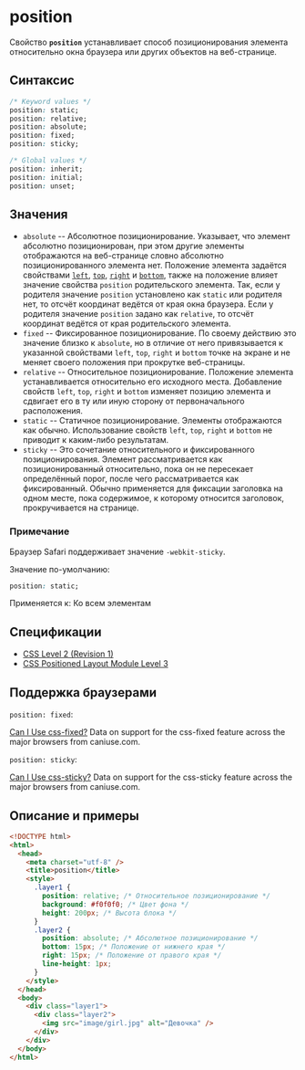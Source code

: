 # position

Свойство **`position`** устанавливает способ позиционирования элемента относительно окна браузера или других объектов на веб-странице.

## Синтаксис

```css
/* Keyword values */
position: static;
position: relative;
position: absolute;
position: fixed;
position: sticky;

/* Global values */
position: inherit;
position: initial;
position: unset;
```

## Значения

- `absolute` -- Абсолютное позиционирование. Указывает, что элемент абсолютно позиционирован, при этом другие элементы отображаются на веб-странице словно абсолютно позиционированного элемента нет. Положение элемента задаётся свойствами [`left`](left.md), [`top`](top.md), [`right`](right.md) и [`bottom`](bottom.md), также на положение влияет значение свойства `position` родительского элемента. Так, если у родителя значение `position` установлено как `static` или родителя нет, то отсчёт координат ведётся от края окна браузера. Если у родителя значение `position` задано как `relative`, то отсчёт координат ведётся от края родительского элемента.
- `fixed` -- Фиксированное позиционирование. По своему действию это значение близко к `absolute`, но в отличие от него привязывается к указанной свойствами `left`, `top`, `right` и `bottom` точке на экране и не меняет своего положения при прокрутке веб-страницы.
- `relative` -- Относительное позиционирование. Положение элемента устанавливается относительно его исходного места. Добавление свойств `left`, `top`, `right` и `bottom` изменяет позицию элемента и сдвигает его в ту или иную сторону от первоначального расположения.
- `static` -- Статичное позиционирование. Элементы отображаются как обычно. Использование свойств `left`, `top`, `right` и `bottom` не приводит к каким-либо результатам.
- `sticky` -- Это сочетание относительного и фиксированного позиционирования. Элемент рассматривается как позиционированный относительно, пока он не пересекает определённый порог, после чего рассматривается как фиксированный. Обычно применяется для фиксации заголовка на одном месте, пока содержимое, к которому относится заголовок, прокручивается на странице.

### Примечание

Браузер Safari поддерживает значение `-webkit-sticky`.

Значение по-умолчанию:

```css
position: static;
```

Применяется к: Ко всем элементам

## Спецификации

- [CSS Level 2 (Revision 1)](http://www.w3.org/TR/CSS2/visuren.html#propdef-position)
- [CSS Positioned Layout Module Level 3](http://dev.w3.org/csswg/css-position-3/#position-property)

## Поддержка браузерами

`position: fixed`:

<p class="ciu_embed" data-feature="css-fixed" data-periods="future_1,current,past_1,past_2">
  <a href="http://caniuse.com/#feat=css-fixed">Can I Use css-fixed?</a> Data on support for the css-fixed feature across the major browsers from caniuse.com.
</p>

`position: sticky`:

<p class="ciu_embed" data-feature="css-sticky" data-periods="future_1,current,past_1,past_2">
  <a href="http://caniuse.com/#feat=css-sticky">Can I Use css-sticky?</a> Data on support for the css-sticky feature across the major browsers from caniuse.com.
</p>

## Описание и примеры

````html
<!DOCTYPE html>
<html>
  <head>
    <meta charset="utf-8" />
    <title>position</title>
    <style>
      .layer1 {
        position: relative; /* Относительное позиционирование */
        background: #f0f0f0; /* Цвет фона */
        height: 200px; /* Высота блока */
      }
      .layer2 {
        position: absolute; /* Абсолютное позиционирование */
        bottom: 15px; /* Положение от нижнего края */
        right: 15px; /* Положение от правого края */
        line-height: 1px;
      }
    </style>
  </head>
  <body>
    <div class="layer1">
      <div class="layer2">
        <img src="image/girl.jpg" alt="Девочка" />
      </div>
    </div>
  </body>
</html>
````
